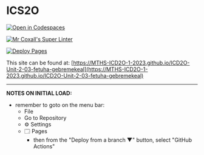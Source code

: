 # ICS2O

[![Open in Codespaces](https://classroom.github.com/assets/launch-codespace-7f7980b617ed060a017424585567c406b6ee15c891e84e1186181d67ecf80aa0.svg)](https://classroom.github.com/open-in-codespaces?assignment_repo_id=14376061)

[![Mr Coxall's Super Linter](https://github.com/MTHS-ICD2O-1-2023/ICD2O-Unit-2-03-fetuha-gebremekeal/workflows/Mr%20Coxall's%20Super%20Linter/badge.svg)](https://github.com/MTHS-ICD2O-1-2023/ICD2O-Unit-2-03-fetuha-gebremekeal/actions)

[![Deploy Pages](https://github.com/MTHS-ICD2O-1-2023/ICD2O-Unit-2-03-fetuha-gebremekeal/workflows/Deploy%20Pages/badge.svg)](https://github.com/MTHS-ICD2O-1-2023/ICD2O-Unit-2-03-fetuha-gebremekeal/actions)

This site can be found at: [https://MTHS-ICD2O-1-2023.github.io/ICD2O-Unit-2-03-fetuha-gebremekeal](https://MTHS-ICD2O-1-2023.github.io/ICD2O-Unit-2-03-fetuha-gebremekeal)

---

**NOTES ON INITIAL LOAD:**
- remember to goto on the menu bar:
  - File
  - Go to Repository
  - ⚙ Settings
  - 🗔 Pages
    - then from the "Deploy from a branch ▼" button, select "GitHub Actions"
